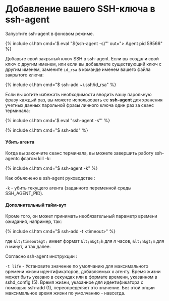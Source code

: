 # Добавление вашего SSH-ключа в ssh-agent

Запустите ssh-agent в фоновом режиме.

{% include cl.htm cmd='$ eval "$(ssh-agent -s)"'
out="> Agent pid 59566" %}

Добавьте свой закрытый ключ SSH в ssh-agent. Если вы создали свой ключ с другим именем, или если вы добавляете существующий ключ с другим именем, замените `id_rsa` в команде именем вашего файла закрытого ключа:

{% include cl.htm cmd="$ ssh-add ~/.ssh/id_rsa" %}

Если вы хотите избежать необходимости вводить вашу парольную фразу каждый раз, вы можете использовать ее **ssh-agent** для хранения учетных данных парольной фразы личного ключа один раз за сеанс терминала:

{% include cl.htm cmd='$ eval "ssh-agent -s"' %}

{% include cl.htm cmd="$ ssh-add" %}


#### Убить агента

Когда вы закончите сеанс терминала, вы можете завершить работу ssh-agentс флагом kill -k:

{% include cl.htm cmd="$ ssh-agent -k" %}

Как объяснено в ssh-agent руководстве :

`-k` - убить текущего агента (заданного переменной среды SSH_AGENT_PID).


#### Дополнительный тайм-аут

Кроме того, он может принимать необязательный параметр времени ожидания, например, так:

{% include cl.htm cmd="$ ssh-add -t &lt;timeout&gt;" %}

где `&lt;timeout&gt;` имеет формат `&lt;n&gt;h` для _n_ часов, `&lt;n&gt;m` для _n_ минут, и так далее.

Согласно ssh-agent инструкции :

`-t life` - Установите значение по умолчанию для максимального времени жизни идентификаторов, добавляемых к агенту. Время жизни может быть указано в секундах или в формате времени, указанном в sshd_config (5). Время жизни, указанное для идентификатора с помощью ssh-add (1), переопределяет это значение. Без этой опции максимальное время жизни по умолчанию - навсегда.

